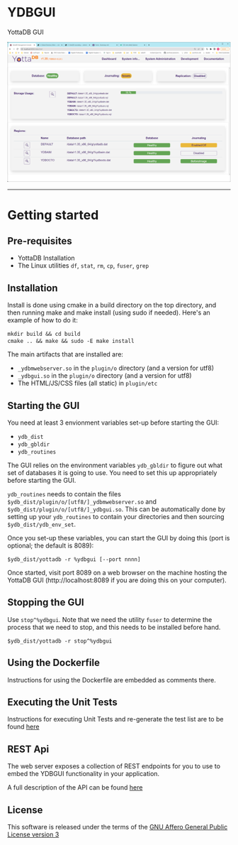 <!--
/****************************************************************
 *                                                              *
 * Copyright (c) 2022 YottaDB LLC and/or its subsidiaries.      *
 * All rights reserved.                                         *
 *                                                              *
 * This source code contains the intellectual property          *
 * of its copyright holder(s), and is made available            *
 * under a license.  If you do not know the terms of            *
 * the license, please stop and do not read further.            *
 *                                                              *
 ****************************************************************/
-->

# YDBGUI

YottaDB GUI

![main_screen](docs/main-screen.png)

<hr>

# Getting started

## Pre-requisites

* YottaDB Installation
* The Linux utilities `df`, `stat`, `rm`, `cp`, `fuser`, `grep`

## Installation
Install is done using cmake in a build directory on the top directory, and then
running make and make install (using sudo if needed). Here's an example of how
to do it:

```
mkdir build && cd build
cmake .. && make && sudo -E make install
```

The main artifacts that are installed are:
- `_ydbmwebserver.so` in the `plugin/o` directory (and a version for utf8)
- `_ydbgui.so` in the `plugin/o` directory (and a version for utf8)
- The HTML/JS/CSS files (all static) in `plugin/etc`

## Starting the GUI
You need at least 3 envionment variables set-up before starting the GUI:

 - `ydb_dist`
 - `ydb_gbldir`
 - `ydb_routines`

The GUI relies on the environment variables `ydb_gbldir` to figure out what set
of databases it is going to use. You need to set this up appropriately before
starting the GUI.

`ydb_routines` needs to contain the files
`$ydb_dist/plugin/o/[utf8/]_ydbmwebserver.so` and
`$ydb_dist/plugin/o/[utf8/]_ydbgui.so`. This can be automatically done by
setting up your `ydb_routines` to contain your directories and then sourcing
`$ydb_dist/ydb_env_set`.

Once you set-up these variables, you can start the GUI by doing this (port is
optional; the default is 8089):

```
$ydb_dist/yottadb -r %ydbgui [--port nnnn]
```

Once started, visit port 8089 on a web browser on the machine hosting the
YottaDB GUI (http://localhost:8089 if you are doing this on your computer).

## Stopping the GUI
Use `stop^%ydbgui`. Note that we need the utility `fuser` to determine the
process that we need to stop, and this needs to be installed before hand.
```
$ydb_dist/yottadb -r stop^%ydbgui 
```

## Using the Dockerfile
Instructions for using the Dockerfile are embedded as comments there.

## Executing the Unit Tests
Instructions for executing Unit Tests and re-generate the test list are to be found [here](docs/testing.md) 

## REST Api
The web server exposes a collection of REST endpoints for you to use to embed the YDBGUI functionality in your application.

A full description of the API can be found [here](docs/rest.md) 

## License
This software is released under the terms of the  [GNU Affero General Public License version 3](https://www.gnu.org/licenses/agpl-3.0.txt)
